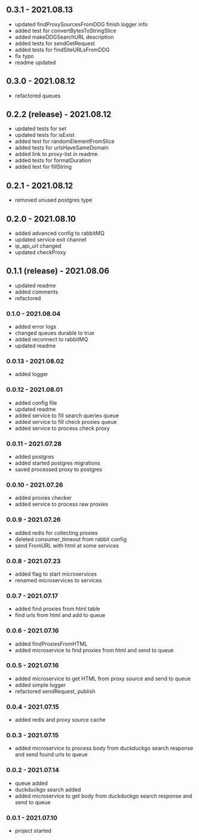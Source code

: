 ## 0.3.1 - 2021.08.13

- updated findProxySourcesFromDDG finish logger info
- added test for convertBytesToStringSlice
- added makeDDGSearchURL description
- added tests for sendGetRequest
- added tests for findSiteURLsFromDDG
- fix typo
- readme updated

## 0.3.0 - 2021.08.12

- refactored queues

## 0.2.2 (release)  - 2021.08.12

- updated tests for set
- updated tests for isExist
- added test for randomElementFromSlice
- added tests for urlsHaveSameDomain
- added link to proxy-list in readme
- added tests for formatDuration
- added test for fillString

## 0.2.1 - 2021.08.12

- removed unused postgres type

## 0.2.0 - 2021.08.10

- added advanced config to rabbitMQ
- updated service exit channel
- ip_api_url changed
- updated checkProxy

## 0.1.1 (release) - 2021.08.06

- updated readme
- added comments
- refactored

### 0.1.0 - 2021.08.04

- added error logs
- changed queues durable to true
- added reconnect to rabbitMQ
- updated readme

### 0.0.13 - 2021.08.02

- added logger

### 0.0.12 - 2021.08.01

- added config file
- updated readme
- added service to fill search queries queue
- added service to fill check proxies queue
- added service to process check proxy

### 0.0.11 - 2021.07.28

- added postgres
- added started postgres migrations
- saved processed proxy to postgres

### 0.0.10 - 2021.07.26

- added proxies checker
- added service to process raw proxies

### 0.0.9 - 2021.07.26

- added redis for collecting proxies
- deleted consumer_timeout from rabbit config
- send FromURL with html at some services

### 0.0.8 - 2021.07.23

- added flag to start microservices
- renamed microservices to services

### 0.0.7 - 2021.07.17

- added find proxies from html table
- find urls from html and add to queue

### 0.0.6 - 2021.07.16

- added findProxiesFromHTML
- added microservice to find proxies from html and send to queue

### 0.0.5 - 2021.07.16

- added microservice to get HTML from proxy source and send to queue
- added simple logger
- refactored sendRequest, publish

### 0.0.4 - 2021.07.15

- added redis and proxy source cache

### 0.0.3 - 2021.07.15

- added microservice to process body from duckduckgo search response and send found urls to queue

### 0.0.2 - 2021.07.14

- queue added
- duckduckgo search added
- added microservice to get body from duckduckgo search response and send to queue

### 0.0.1 - 2021.07.10

- project started
